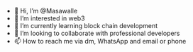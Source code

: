 - 👋 Hi, I’m @Masawalle
- 👀 I’m interested in web3
- 🌱 I’m currently learning block chain development 
- 💞️ I’m looking to collaborate with professional developers
- 📫 How to reach me via dm, WhatsApp and email or phone 


<!---
Masawalle/Masawalle is a ✨ special ✨ repository because its `README.md` (this file) appears on your GitHub profile.
You can click the Preview link to take a look at your changes.
--->
